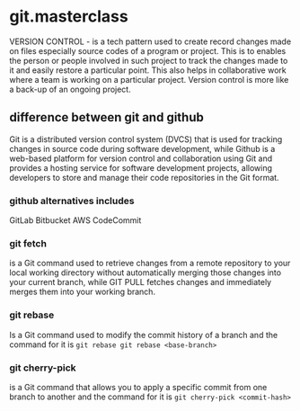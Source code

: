 # git.masterclass

VERSION CONTROL - is a tech pattern used to create record changes made on files especially source codes of a program or project.
This is to enables the person or people involved in such project to track the changes made to it and easily restore a particular point. This also helps in collaborative work where a team is working on a particular project.
Version control is more like a back-up of an ongoing project.

## difference between git and github

Git is a distributed version control system (DVCS) that is used for tracking changes in source code during software development, while Github is a web-based platform for version control and collaboration using Git and provides a hosting service for software development projects, allowing developers to store and manage their code repositories in the Git format.

### github alternatives includes

GitLab
Bitbucket
AWS CodeCommit

### git fetch

  is a Git command used to retrieve changes from a remote repository to your local working directory without automatically merging those changes into your current branch, while GIT PULL fetches changes and immediately merges them into your working branch.

### git rebase

Is a Git command used to modify the commit history of a branch and the command for it is `git rebase git rebase <base-branch>`

### git cherry-pick

is a Git command that allows you to apply a specific commit from one branch to another and the command for it is `git cherry-pick <commit-hash>`
